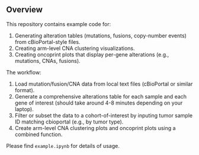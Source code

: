## Overview

This repository contains example code for:
1.	Generating alteration tables (mutations, fusions, copy-number events) from cBioPortal-style files.
2.	Creating arm-level CNA clustering visualizations.
3.	Creating oncoprint plots that display per-gene alterations (e.g., mutations, CNAs, fusions).

The workflow:
1.	Load mutation/fusion/CNA data from local text files (cBioPortal or similar format).
2.	Generate a comprehensive alterations table for each sample and each gene of interest (should take around 4-8 minutes depending on your laptop).
3.	Filter or subset the data to a cohort-of-interest by inputing tumor sample ID matching cbioportal (e.g., by tumor type).
4.	Create arm-level CNA clustering plots and oncoprint plots using a combined function.

Please find `example.ipynb` for details of usage.